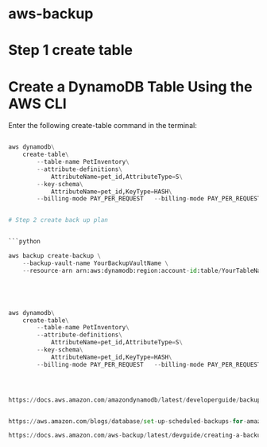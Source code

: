 # aws-backup


# Step 1 create table

# Create a DynamoDB Table Using the AWS CLI

Enter the following create-table command in the terminal:

```python

aws dynamodb\
    create-table\
        --table-name PetInventory\
        --attribute-definitions\
            AttributeName=pet_id,AttributeType=S\
        --key-schema\
            AttributeName=pet_id,KeyType=HASH\
        --billing-mode PAY_PER_REQUEST   --billing-mode PAY_PER_REQUEST


# Step 2 create back up plan


```python

aws backup create-backup \
    --backup-vault-name YourBackupVaultName \
    --resource-arn arn:aws:dynamodb:region:account-id:table/YourTableName





aws dynamodb\
    create-table\
        --table-name PetInventory\
        --attribute-definitions\
            AttributeName=pet_id,AttributeType=S\
        --key-schema\
            AttributeName=pet_id,KeyType=HASH\
        --billing-mode PAY_PER_REQUEST   --billing-mode PAY_PER_REQUEST




https://docs.aws.amazon.com/amazondynamodb/latest/developerguide/backuprestore_HowItWorksAWS.html


https://aws.amazon.com/blogs/database/set-up-scheduled-backups-for-amazon-dynamodb-using-aws-backup/

https://docs.aws.amazon.com/aws-backup/latest/devguide/creating-a-backup-plan.html

